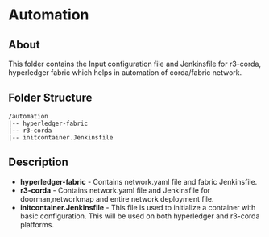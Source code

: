 # Automation

## About
This folder contains the Input configuration file and Jenkinsfile for r3-corda, hyperledger fabric which helps in automation of corda/fabric network.

## Folder Structure ###
```
/automation
|-- hyperledger-fabric
|-- r3-corda
|-- initcontainer.Jenkinsfile
```
## Description 

* **hyperledger-fabric** - Contains network.yaml file and fabric Jenkinsfile.
* **r3-corda** - Contains network.yaml file and Jenkinsfile for doorman,networkmap and entire network deployment file.
* **initcontainer.Jenkinsfile** - This file is used to initialize a container with basic configuration. This will be used on both hyperledger and r3-corda platforms.